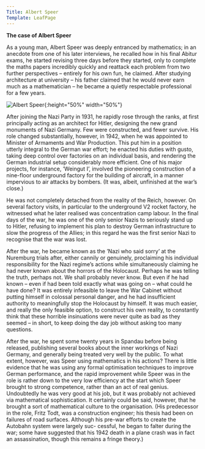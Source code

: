 ```yaml
---
Title: Albert Speer
Template: LeafPage
---
```



**The case of Albert Speer**

As a young man, Albert Speer was deeply entranced by mathematics; in an anecdote from one of his later interviews, he recalled how in his final Abitur exams, he started revising three days before they started, only to complete the maths papers incredibly quickly and reattack each problem from two further perspectives – entirely for his own fun, he claimed. After studying architecture at university – his father claimed that he would never earn much as a mathematician – he became a quietly respectable professional for a few years.

![Albert Speer](http://db716.user.srcf.net/eim/media/speer1.jpg "Albert Speer"){:height="50%" width="50%"}

After joining the Nazi Party in 1931, he rapidly rose through the ranks, at first principally acting as an architect for Hitler, designing the new grand monuments of Nazi Germany. Few were constructed, and fewer survive. His role changed substantially, however, in 1942, when he was appointed to Minister of Armaments and War Production. This put him in a position utterly integral to the German war effort; he enacted his duties with gusto, taking deep control over factories on an individual basis, and rendering the German industrial setup considerably more efficient. One of his major projects, for instance, ’Weingut I’, involved the pioneering construction of a nine-floor underground factory for the building of aircraft, in a manner impervious to air attacks by bombers. (It was, albeit, unfinished at the war’s close.)

He was not completely detached from the reality of the Reich, however. On several factory visits, in particular to the underground V2 rocket factory, he witnessed what he later realised was concentration camp labour. In the final days of the war, he was one of the only senior Nazis to seriously stand up to Hitler, refusing to implement his plan to destroy German infrastructure to slow the progress of the Allies; in this regard he was the first senior Nazi to recognise that the war was lost.

After the war, he became known as the ’Nazi who said sorry’ at the Nuremburg trials after, either cannily or genuinely, proclaiming his individual responsibility for the Nazi regime’s actions while simultaneously claiming he had never known about the horrors of the Holocaust. Perhaps he was telling the truth, perhaps not. We shall probably never know. But even if he had known – even if had been told exactly what was going on – what could he have done? It was entirely infeasible to leave the War Cabinet without putting himself in colossal personal danger, and he had insufficient authority to meaningfully stop the Holocaust by himself. It was much easier, and really the only feasible option, to construct his own reality, to constantly think that these horrible insinuations were never quite as bad as they seemed – in short, to keep doing the day job without asking too many questions.

After the war, he spent some twenty years in Spandau before being released, publishing several books about the inner workings of Nazi Germany, and generally being treated very well by the public. To what extent, however, was Speer using mathematics in his actions? There is little evidence that he was using any formal optimisation techniques to improve German performance, and the rapid improvement while Speer was in the role is rather down to the very low efficiency at the start which Speer brought to strong competence, rather than an act of real genius. Undoubtedly he was very good at his job, but it was probably not achieved via mathematical sophistication. It certainly could be said, however, that he brought a sort of mathematical culture to the organisation. (His predecessor in the role, Fritz Todt, was a construction engineer; his thesis had been on failures of road surfaces. Although his pre-war efforts to create the Autobahn system were largely suc- cessful, he began to falter during the war; some have suggested that his 1942 death in a plane crash was in fact an assassination, though this remains a fringe theory.)
